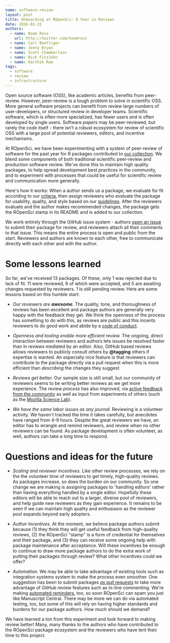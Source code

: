 ```yaml
---
name: software-review
layout: post
title: Onboarding at ROpenSci: A Year in Reviews
date: 2016-02-22
authors:
  - name: Noam Ross
    url: http://twitter.com/noamross
  - name: Carl Boettiger
  - name: Jenny Bryan
  - name: Scott Chamberlain
  - name: Rich FitzJohn
  - name: Karthik Ram
tags:
  - software
  - review
  - infrastructure
---
```


Open source software (OSS), like academic articles, benefits from peer-review.
However, peer-review is a tough problem to solve in scientific OSS.  More general
software projects can benefit from review large numbers of user-developers, or
structured review in developer teams. Scientific software, which is often more
specialized, has fewer users and is often developed by single users.  Software
*papers* may be peer-reviewed, but rarely the code itself - there isn't a robust
ecosystem for review of scientific OSS with a large pool of potential reviewers,
editors, and incentive mechanisms.

At ROpenSci, we have been experimenting with a system of peer-review of
software for the past year for R packages contributed to [our collection](https://ropensci.org/packages/).
We blend some components of both traditional scientific peer-review
and production software review.  We've done this to maintain high quality packages,
to help spread development best practices in the community, and to experiment
with processes that could be useful for scientific review and communication more generally.

Here's how it works: When a author sends us a package, we
evaluate for fit according to our [criteria](https://github.com/ropensci/policies#package-fit),
then assign reviewers who evaluate the package for usability, quality, and style
based on our [guidelines](https://github.com/ropensci/packaging_guide#ropensci-packaging-guide).
After the reviewers evaluate and the  author makes recommended changes, the
package gets the ROpenSci stamp in its README and is added to our collection.

We work entirely through the GitHub issue system - authors
[open an issue](https://github.com/ropensci/onboarding/issues/new) to
submit their package for review, and reviewers attach all their comments to that
issue.  This means the entire process is open and public from the start.  Reviewers
and authors are known to each other, free to communicate directly with each other and with the author.

# Some lessons learned

So far, we've received 13 packages.  Of these, only 1 was rejected due to lack of
fit. 11 were reviewed, 6 of which were accepted, and 5 are awaiting changes requested
by reviewers.  1 is still pending review. Here are some lessons based on this
humble start:

-  *Our reviewers are **awesome**.*  The quality, tone, and thoroughness of reviews
    has been excellent and package authors are generally very happy with the
    feedback they get.  We think the openness of the process has something to
    do with this, as reviews are public and this incents reviewers to do good
    work and abide by a [code of conduct](https://github.com/ropensci/policies#code-of-conduct).

-  *Openness and tooling enable more efficient review.* The ongoing, direct interaction
   between reviewers and authors lets issues be resolved faster than in reviews
   mediated by an editor.  Also, GitHub based reviews allows reviewers to publicly
   consult others by **@tagging** others if expertise is wanted. An especially
   nice feature is that reviewers can contribute to the package directly via
   a pull request when this is more efficient than *describing* the changes they
   suggest.

-  *Reviews get better.*  Our sample size is still small, but our community of
   reviewers seems to be writing better reviews as we get more experience.  The
   review *process* has also improved, via [active feedback](https://discuss.ropensci.org/t/code-review-onboarding-milestones/180) [from the community](https://discuss.ropensci.org/t/how-could-the-onboarding-package-review-process-be-even-better/302)
   as well as input from experiments of others (such as the [Mozilla Science Lab](https://mozillascience.org/code-review-for-science-what-we-learned)).

-  *We have the same labor issues as any journal.*  Reviewing is a volunteer
   activity.  We haven't tracked the time it takes carefully, but anecdotes have ranged
   from 4-9 hours.  Despite the great reviewers we have, an editor has to wrangle
   and remind reviewers, and review when no other reviewers can be found.
   As package development is often volunteer, as well, authors can take a long time to respond.

# Questions and ideas for the future

-  *Scaling and reviewer incentives.* Like other review processes, we rely on the the volunteer time of
   reviewers to get timely, high-quality reviews.  As packages increase, so does
   the burden on our community.  So one change we are making is assigning packages
   to 'handling editors' rather than having everything handled by a single editor.
   Hopefully these editors will be able to reach out to a larger, diverse pool of
   reviewers, and help guide new reviewers as they gain experience.  It remains
   to be seen if we can maintain high quality and enthusiasm as the reviewer pool
   expands beyond early adopters.

-  *Author Incentives.* At the moment, we believe package authors submit because (1) they think
   they will get useful feedback from high-quality reviews, (2) the ROpenSci
   "stamp" is a form of credential for themselves and their package, and (3)
   they can receive some ongoing help with package maintenance after acceptance.
   Will these incentives be enough to continue to draw more package authors to
   do the extra work of putting their packages through review? What other incentives
   could we offer?

-  *Automation.* We may be able to take advantage of existing tools such as
   integration systems system to make the process even smoother.  One suggestion
   has been to submit packages [*as* pull requests](https://discuss.ropensci.org/t/how-could-the-onboarding-package-review-process-be-even-better/302/3) to take more advantage of GitHub review features such as in-line commenting.  We're making [ automated reminders](https://github.com/ropenscilabs/heythere), too, so soon ROpenSci
   can spam you just like Manuscript Central. There may be more we can do via
   automated testing, too, but some of this will rely on having higher standards
   and burdens for our package authors.  How much should we demand?

We have learned a ton from this experiment and look forward to making review better!
Many, many thanks to the authors who have contributed to the ROpenSci package
ecosystem and the reviewers who have lent their time to this project.
